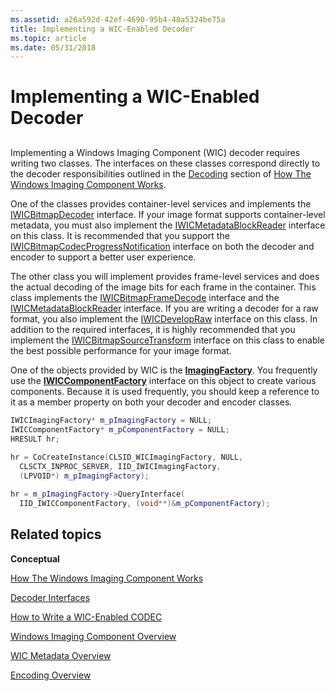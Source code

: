 ```yaml
---
ms.assetid: a26a592d-42ef-4690-95b4-48a5324be75a
title: Implementing a WIC-Enabled Decoder
ms.topic: article
ms.date: 05/31/2018
---
```


# Implementing a WIC-Enabled Decoder

## 

Implementing a Windows Imaging Component (WIC) decoder requires writing two classes. The interfaces on these classes correspond directly to the decoder responsibilities outlined in the [Decoding](-wic-howwicworks.md) section of [How The Windows Imaging Component Works](-wic-howwicworks.md).

One of the classes provides container-level services and implements the [IWICBitmapDecoder](-wic-imp-iwicbitmapdecoder.md) interface. If your image format supports container-level metadata, you must also implement the [IWICMetadataBlockReader](-wic-imp-iwicmetadatablockreader.md) interface on this class. It is recommended that you support the [IWICBitmapCodecProgressNotification](-wic-imp-iwicbitmapcodecprogressnotification-decoder.md) interface on both the decoder and encoder to support a better user experience.

The other class you will implement provides frame-level services and does the actual decoding of the image bits for each frame in the container. This class implements the [IWICBitmapFrameDecode](-wic-imp-iwicbitmapframedecode.md) interface and the [IWICMetadataBlockReader](-wic-imp-iwicmetadatablockreader.md) interface. If you are writing a decoder for a raw format, you also implement the [IWICDevelopRaw](-wic-imp-iwicdevelopraw.md) interface on this class. In addition to the required interfaces, it is highly recommended that you implement the [IWICBitmapSourceTransform](-wic-imp-iwicmetadatablockreader.md) interface on this class to enable the best possible performance for your image format.

One of the objects provided by WIC is the [**ImagingFactory**](/windows/desktop/api/Wincodec/nn-wincodec-iwicimagingfactory). You frequently use the [**IWICComponentFactory**](/windows/desktop/api/Wincodecsdk/nn-wincodecsdk-iwiccomponentfactory) interface on this object to create various components. Because it is used frequently, you should keep a reference to it as a member property on both your decoder and encoder classes.


```C++
IWICImagingFactory* m_pImagingFactory = NULL;
IWICComponentFactory* m_pComponentFactory = NULL;
HRESULT hr;
      
hr = CoCreateInstance(CLSID_WICImagingFactory, NULL,
  CLSCTX_INPROC_SERVER, IID_IWICImagingFactory,
  (LPVOID*) m_pImagingFactory);

hr = m_pImagingFactory->QueryInterface(
  IID_IWICComponentFactory, (void**)&m_pComponentFactory);
```



## Related topics

<dl> <dt>

**Conceptual**
</dt> <dt>

[How The Windows Imaging Component Works](-wic-howwicworks.md)
</dt> <dt>

[Decoder Interfaces](-wic-decoderinterfaces.md)
</dt> <dt>

[How to Write a WIC-Enabled CODEC](-wic-howtowriteacodec.md)
</dt> <dt>

[Windows Imaging Component Overview](-wic-about-windows-imaging-codec.md)
</dt> <dt>

[WIC Metadata Overview](-wic-about-metadata.md)
</dt> <dt>

[Encoding Overview](-wic-creating-encoder.md)
</dt> </dl>

 

 



